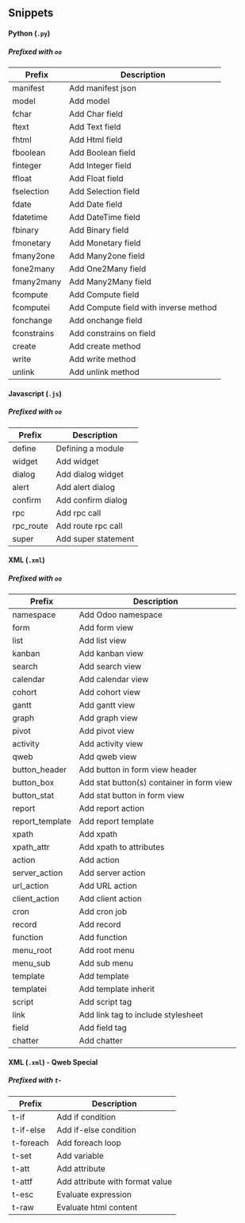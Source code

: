 ## Snippets

#### Python (`.py`)

##### Prefixed with `oo`
Prefix | Description
------------ | -------------
manifest | Add manifest json
model | Add model
fchar | Add Char field
ftext | Add Text field
fhtml | Add Html field
fboolean | Add Boolean field
finteger | Add Integer field
ffloat | Add Float field
fselection | Add Selection field
fdate | Add Date field
fdatetime | Add DateTime field
fbinary | Add Binary field
fmonetary | Add Monetary field
fmany2one | Add Many2one field
fone2many | Add One2Many field
fmany2many | Add Many2Many field
fcompute | Add Compute field
fcomputei | Add Compute field with inverse method
fonchange | Add onchange field
fconstrains | Add constrains on field
create | Add create method
write | Add write method
unlink | Add unlink method

#### Javascript (`.js`)

##### Prefixed with `oo`
Prefix | Description
------------ | -------------
define | Defining a module
widget | Add widget
dialog | Add dialog widget
alert | Add alert dialog
confirm | Add confirm dialog
rpc | Add rpc call
rpc_route | Add route rpc call
super | Add super statement

#### XML (`.xml`)

##### Prefixed with `oo`
Prefix | Description
------------ | -------------
namespace | Add Odoo namespace
form | Add form view
list | Add list view
kanban | Add kanban view
search | Add search view
calendar | Add calendar view
cohort | Add cohort view
gantt | Add gantt view
graph | Add graph view
pivot | Add pivot view
activity | Add activity view
qweb | Add qweb view
button_header | Add button in form view header
button_box | Add stat button(s) container in form view
button_stat | Add stat button in form view
report | Add report action
report_template | Add report template
xpath | Add xpath
xpath_attr | Add xpath to attributes
action | Add action
server_action | Add server action
url_action | Add URL action
client_action | Add client action
cron | Add cron job
record | Add record
function | Add function
menu_root | Add root menu
menu_sub | Add sub menu
template | Add template
templatei | Add template inherit
script | Add script tag
link | Add link tag to include stylesheet
field | Add field tag
chatter | Add chatter

#### XML (`.xml`) - Qweb Special

##### Prefixed with `t-`
Prefix | Description
------------ | -------------
t-if | Add if condition
t-if-else | Add if-else condition
t-foreach | Add foreach loop
t-set | Add variable
t-att | Add attribute
t-attf | Add attribute with format value
t-esc | Evaluate expression
t-raw | Evaluate html content
